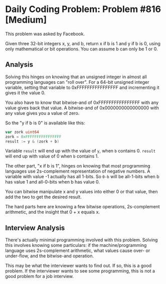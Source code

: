# Daily Coding Problem: Problem #816 [Medium] 

This problem was asked by Facebook.

Given three 32-bit integers x, y, and b,
return x if b is 1 and y if b is 0,
using only mathematical or bit operations.
You can assume b can only be 1 or 0.

## Analysis

Solving this hinges on knowing that an unsigned integer
in almost all programming languages can "roll over".
For a 64-bit unsigned integer variable,
setting that variable to 0xFFFFFFFFFFFFFFFF and incrementing
it gives it the value 0.

You also have to know that bitwise-and of 0xFFFFFFFFFFFFFFFF with
any value gives back that value.
A bitwise-and of 0x0000000000000000 with any value gives you
a value of zero.

So the "y if b is 0" is available like this:

```go
var zork uint64 
zork = 0xFFFFFFFFFFFFFFFF 
result := y & (zork + b)
``` 

Variable `result` will end up with the value of `y`,
when `b` contains 0.
`result` will end up with value of 0 when `b` contains 1.

The other part, "x if b is 1", hinges on knowing that
most programming languages use 2s-complement representation
of negative numbers.
A variable with value -1 actually has all 1-bits.
So `0-b` will be all-1-bits when b has value 1 and all-0-bits
when b has value 0.

You can bitwise manipulate x and y values into either 0 or that value,
then add the two to get the desired result.

The hard parts here are knowing a few bitwise operations,
2s-complement arithmetic, and the insight that 0 + x equals x.

## Interview Analysis

There's actually minimal programming involved with this problem.
Solving this involves knowing some particulars:
if the machine/programming language uses 2s-complement arithmetic,
what values cause over- or under-flow,
and the bitwise-and operation.

This may be what the interviewer wants to find out.
If so, this is a good problem.
If the interviewer wants to see some programming,
this is not a good problem for a job interview.
